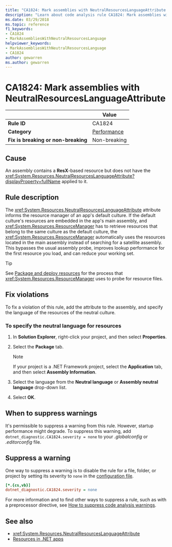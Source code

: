 ```yaml
---
title: "CA1824: Mark assemblies with NeutralResourcesLanguageAttribute (code analysis)"
description: "Learn about code analysis rule CA1824: Mark assemblies with NeutralResourcesLanguageAttribute"
ms.date: 03/29/2018
ms.topic: reference
f1_keywords:
- CA1824
- MarkAssembliesWithNeutralResourcesLanguage
helpviewer_keywords:
- MarkAssembliesWithNeutralResourcesLanguage
- CA1824
author: gewarren
ms.author: gewarren
---
```

# CA1824: Mark assemblies with NeutralResourcesLanguageAttribute

|  | Value |
|--|--|
| **Rule ID** | CA1824 |
| **Category** | [Performance](performance-warnings.md) |
| **Fix is breaking or non-breaking** | Non-breaking |

## Cause

An assembly contains a **ResX**-based resource but does not have the <xref:System.Resources.NeutralResourcesLanguageAttribute?displayProperty=fullName> applied to it.

## Rule description

The <xref:System.Resources.NeutralResourcesLanguageAttribute> attribute informs the resource manager of an app's default culture. If the default culture's resources are embedded in the app's main assembly, and <xref:System.Resources.ResourceManager> has to retrieve resources that belong to the same culture as the default culture, the <xref:System.Resources.ResourceManager> automatically uses the resources located in the main assembly instead of searching for a satellite assembly. This bypasses the usual assembly probe, improves lookup performance for the first resource you load, and can reduce your working set.

> [!TIP]
> See [Package and deploy resources](../../../core/extensions/package-and-deploy-resources.md) for the process that <xref:System.Resources.ResourceManager> uses to probe for resource files.

## Fix violations

To fix a violation of this rule, add the attribute to the assembly, and specify the language of the resources of the neutral culture.

### To specify the neutral language for resources

1. In **Solution Explorer**, right-click your project, and then select **Properties**.

2. Select the **Package** tab.

   > [!NOTE]
   > If your project is a .NET Framework project, select the **Application** tab, and then select **Assembly Information**.

3. Select the language from the **Neutral language** or **Assembly neutral language** drop-down list.

4. Select **OK**.

## When to suppress warnings

It's permissible to suppress a warning from this rule. However, startup performance might degrade. To suppress this warning, add `dotnet_diagnostic.CA1824.severity = none` to your *.globalconfig* or *.editorconfig* file.

## Suppress a warning

One way to suppress a warning is to disable the rule for a file, folder, or project by setting its severity to `none` in the [configuration file](../configuration-files.md).

```ini
[*.{cs,vb}]
dotnet_diagnostic.CA1824.severity = none
```

For more information and to find other ways to suppress a rule, such as with a preprocessor directive, see [How to suppress code analysis warnings](../suppress-warnings.md).

## See also

- <xref:System.Resources.NeutralResourcesLanguageAttribute>
- [Resources in .NET apps](../../../core/extensions/resources.md)
